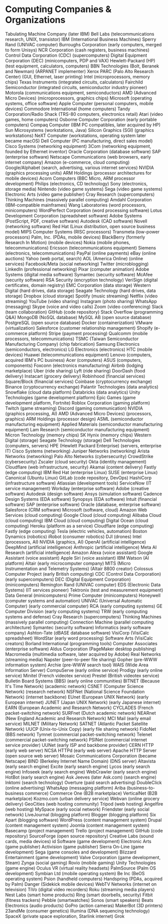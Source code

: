 # Computing Companies & Organizations

Tabulating Machine Company (later IBM)
Bell Labs (telecommunications research, UNIX, transistor)
IBM (International Business Machines)
Sperry Rand (UNIVAC computer)
Burroughs Corporation (early computers, merged to form Unisys)
NCR Corporation (cash registers, business machines)
Control Data Corporation (CDC) (supercomputers)
Digital Equipment Corporation (DEC) (minicomputers, PDP and VAX)
Hewlett-Packard (HP) (test equipment, calculators, computers)
BBN Technologies (Bolt, Beranek and Newman) (ARPANET implementer)
Xerox PARC (Palo Alto Research Center) (GUI, Ethernet, laser printing)
Intel (microprocessors, memory chips)
Texas Instruments (integrated circuits, calculators)
Fairchild Semiconductor (integrated circuits, semiconductor industry pioneer)
Motorola (communications equipment, semiconductors)
AMD (Advanced Micro Devices) (microprocessors, graphics chips)
Microsoft (operating systems, office software)
Apple Computer (personal computers, mobile devices)
Commodore International (home computers)
Tandy Corporation/Radio Shack (TRS-80 computers, electronics retail)
Atari (video games, home computers)
Osborne Computer Corporation (early portable computers)
Compaq Computer (IBM PC compatibles, later acquired by HP)
Sun Microsystems (workstations, Java)
Silicon Graphics (SGI) (graphics workstations)
NeXT Computer (workstations, operating system later became macOS)
Dell Computer (PC manufacturing, direct sales model)
Cisco Systems (networking equipment)
3Com (networking equipment, founded by Ethernet inventor)
Oracle Corporation (database software)
SAP (enterprise software)
Netscape Communications (web browsers, early internet company)
Amazon (e-commerce, cloud computing)
Google/Alphabet (search, advertising, various internet services)
NVIDIA (graphics processing units)
ARM Holdings (processor architectures for mobile devices)
Acorn Computers (BBC Micro, ARM processor development)
Philips (electronics, CD technology)
Sony (electronics, storage media)
Nintendo (video game systems)
Sega (video game systems)
Electronic Arts (video game publisher)
Cray Research (supercomputers)
Thinking Machines (massively parallel computing)
Amdahl Corporation (IBM-compatible mainframes)
Wang Laboratories (word processors, minicomputers)
WordPerfect Corporation (word processing software)
Lotus Development Corporation (spreadsheet software)
Adobe Systems (PostScript, PDF, creative software)
Autodesk (CAD software)
Novell (networking software)
Red Hat (Linux distribution, open source business model)
MIPS Computer Systems (RISC processors)
Transmeta (low-power processors)
Palm, Inc. (PDAs, mobile devices)
BlackBerry (formerly Research In Motion) (mobile devices)
Nokia (mobile phones, telecommunications)
Ericsson (telecommunications equipment)
Siemens (electronics, telecommunications)
PayPal (online payments)
eBay (online auctions)
Yahoo (web portal, search)
AOL (America Online) (online services)
Facebook/Meta (social networking)
Twitter (microblogging)
LinkedIn (professional networking)
Pixar (computer animation)
Adobe Systems (digital media software)
Symantec (security software)
McAfee (security software)
RSA Security (encryption technology)
VeriSign (digital certificates, domain registry)
EMC Corporation (data storage)
Western Digital (hard drives, data storage)
Seagate Technology (hard drives, data storage)
Dropbox (cloud storage)
Spotify (music streaming)
Netflix (video streaming)
YouTube (video sharing)
Instagram (photo sharing)
WhatsApp (messaging)
Skype (voice and video calls)
Zoom (video conferencing)
Slack (team collaboration)
GitHub (code repository)
Stack Overflow (programming Q&A)
MongoDB (NoSQL database)
MySQL AB (open source database)
PostgreSQL (open source database)
Docker (containerization)
VMware (virtualization)
Salesforce (customer relationship management)
Shopify (e-commerce platform)
Stripe (payment processing)
Qualcomm (mobile processors, telecommunications)
TSMC (Taiwan Semiconductor Manufacturing Company) (chip fabrication)
Samsung Electronics (semiconductors, electronics)
LG Electronics (electronics)
HTC (mobile devices)
Huawei (telecommunications equipment)
Lenovo (computers, acquired IBM's PC business)
Acer (computers)
ASUS (computers, components)
Foxconn (electronics manufacturing)
Airbnb (lodging marketplace)
Uber (ride sharing)
Lyft (ride sharing)
DoorDash (food delivery)
Instacart (grocery delivery)
Robinhood (financial services)
Square/Block (financial services)
Coinbase (cryptocurrency exchange)
Binance (cryptocurrency exchange)
Palantir Technologies (data analytics)
Snowflake (cloud data platform)
Databricks (data analytics)
Unity Technologies (game development platform)
Epic Games (game development platform, Fortnite)
Roblox Corporation (gaming platform)
Twitch (game streaming)
Discord (gaming communication)
NVIDIA (graphics processing, AI)
AMD (Advanced Micro Devices) (processors, graphics)
ARM Holdings (processor design)
ASML (semiconductor manufacturing equipment)
Applied Materials (semiconductor manufacturing equipment)
Lam Research (semiconductor manufacturing equipment)
Micron Technology (memory chips)
SK Hynix (memory chips)
Western Digital (storage)
Seagate Technology (storage)
Dell Technologies (computers, servers)
HPE (Hewlett Packard Enterprise) (servers, enterprise IT)
Cisco Systems (networking)
Juniper Networks (networking)
Arista Networks (networking)
Palo Alto Networks (cybersecurity)
CrowdStrike (cybersecurity)
Zscaler (cloud security)
Okta (identity management)
Cloudflare (web infrastructure, security)
Akamai (content delivery)
Fastly (edge computing)
IBM Red Hat (enterprise Linux)
SUSE (enterprise Linux)
Canonical (Ubuntu Linux)
GitLab (code repository, DevOps)
HashiCorp (infrastructure software)
Atlassian (development tools)
ServiceNow (IT service management)
Workday (enterprise software)
Adobe (creative software)
Autodesk (design software)
Ansys (simulation software)
Cadence Design Systems (EDA software)
Synopsys (EDA software)
Intuit (financial software)
SAP (enterprise software)
Oracle (database, enterprise software)
Salesforce (CRM software)
Microsoft (software, cloud)
Amazon Web Services (cloud computing)
Google Cloud (cloud computing)
Alibaba Cloud (cloud computing)
IBM Cloud (cloud computing)
Digital Ocean (cloud computing)
Heroku (platform as a service)
Cloudflare (edge computing)
Fastly (edge computing)
Tesla (electric vehicles, automation)
Boston Dynamics (robotics)
iRobot (consumer robotics)
DJI (drones)
Intel (processors, AI)
NVIDIA (graphics, AI)
OpenAI (artificial intelligence)
DeepMind (artificial intelligence)
Anthropic (artificial intelligence)
Meta AI Research (artificial intelligence)
Amazon Alexa (voice assistant)
Google Assistant (voice assistant)
Apple Siri (voice assistant)
IBM Watson (AI platform)
Altair (early microcomputer company)
MITS (Micro Instrumentation and Telemetry Systems) (Altair 8800 creator)
Colossus Computer Project (early British computing)
CDC (Control Data Corporation) (early supercomputers)
DEC (Digital Equipment Corporation) (minicomputers)
Remington Rand (UNIVAC computer)
EDS (Electronic Data Systems) (IT services pioneer)
Tektronix (test and measurement equipment)
Data General (minicomputers)
Prime Computer (minicomputers)
Honeywell (computer systems and automation)
UNIVAC (Universal Automatic Computer) (early commercial computer)
RCA (early computing systems)
GE Computer Division (early computing systems)
TRW (early computing systems and defense)
Cray Research (supercomputers)
Thinking Machines (massively parallel computing)
Connection Machine (parallel computing architecture)
Symantec (security software)
Informatics (early software company)
Ashton-Tate (dBASE database software)
VisiCorp (VisiCalc spreadsheet)
WordStar (early word processing)
Software Arts (VisiCalc creators)
Borland International (programming tools)
Computer Associates (enterprise software)
Aldus Corporation (PageMaker desktop publishing)
Macromedia (multimedia software, later acquired by Adobe)
Real Networks (streaming media)
Napster (peer-to-peer file sharing)
Gopher (pre-WWW information system)
Archie (pre-WWW search tool)
WAIS (Wide Area Information Server)
CompuServe (early online service)
Prodigy (early online service)
Minitel (French videotex service)
Prestel (British videotex service)
Bulletin Board Systems (BBS) (early online communities)
BITNET (Because It's Time Network) (academic network)
CSNET (Computer Science Network) (research network)
NSFNet (National Science Foundation Network) (internet backbone)
EUnet (European UNIX Network) (early European internet)
JUNET (Japan UNIX Network) (early Japanese internet)
EARN (European Academic and Research Network)
CYCLADES (French packet-switching network)
SURFnet (Dutch academic network)
NEARnet (New England Academic and Research Network)
MCI Mail (early email service)
MILNET (Military Network)
SATNET (Atlantic Packet Satellite Network)
UUCP (Unix-to-Unix Copy) (early file sharing network)
FidoNet (BBS network)
Tymnet (commercial packet-switching network)
Telenet (commercial packet-switching network)
PSINet (commercial internet service provider)
UUNet (early ISP and backbone provider)
CERN HTTP (early web server)
NCSA HTTPd (early web server)
Apache HTTP Server (open source web server)
Mosaic Communications Corporation (became Netscape)
BIND (Berkeley Internet Name Domain) (DNS server)
Altavista (early search engine)
Excite (early search engine)
Lycos (early search engine)
Infoseek (early search engine)
WebCrawler (early search engine)
HotBot (early search engine)
Ask Jeeves (later Ask.com) (search engine)
Inktomi (search technology)
Overture (paid search advertising)
DoubleClick (online advertising)
WhatsApp (messaging platform)
Ariba (business-to-business commerce)
Commerce One (B2B marketplace)
VerticalNet (B2B marketplace)
Kozmo.com (urban delivery service)
Webvan (online grocery delivery)
GeoCities (web hosting community)
Tripod (web hosting)
Angelfire (web hosting)
MySpace (early social network)
Friendster (early social network)
LiveJournal (blogging platform)
Blogger (blogging platform)
Six Apart (blogging software)
WordPress (content management system)
Drupal (content management system)
Joomla (content management system)
Basecamp (project management)
Trello (project management)
GitHub (code repository)
SourceForge (open source repository)
Creative Labs (sound cards, media devices)
id Software (game development)
Electronic Arts (game publisher)
Activision (game publisher)
Sierra On-Line (game development)
Sega (game consoles and development)
Blizzard Entertainment (game development)
Valve Corporation (game development, Steam)
Zynga (social gaming)
Rovio (mobile gaming)
Unity Technologies (game engine)
Oculus VR (virtual reality headsets)
PalmSource (Palm OS development)
Symbian Ltd (mobile operating system)
Be Inc (BeOS operating system)
Psion (handheld computers)
Handspring (PDAs, acquired by Palm)
Danger (Sidekick mobile devices)
WebTV Networks (internet on television)
TiVo (digital video recorders)
Roku (streaming media players)
Nest Labs (smart home products)
Ring (smart doorbells, security)
Fitbit (fitness trackers)
Pebble (smartwatches)
Sonos (smart speakers)
Beats Electronics (audio products)
GoPro (action cameras)
MakerBot (3D printers)
23andMe (consumer genetics)
Illumina (DNA sequencing technology)
SpaceX (private space exploration, Starlink internet)
Grok

